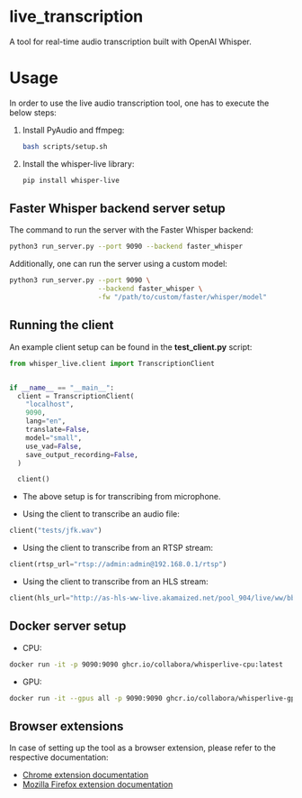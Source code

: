 # live_transcription
A tool for real-time audio transcription built with OpenAI Whisper. 

# Usage

In order to use the live audio transcription tool, one has to execute the below steps:

1. Install PyAudio and ffmpeg:
   ```bash
   bash scripts/setup.sh
   ```
   
3. Install the whisper-live library:
   ```bash
   pip install whisper-live
   ```

## Faster Whisper backend server setup 

The command to run the server with the Faster Whisper backend:
``` bash
python3 run_server.py --port 9090 --backend faster_whisper
```

Additionally, one can run the server using a custom model:
```bash 
python3 run_server.py --port 9090 \
                      --backend faster_whisper \
                      -fw "/path/to/custom/faster/whisper/model"
```

## Running the client 

An example client setup can be found in the **test_client.py** script:
```python
from whisper_live.client import TranscriptionClient


if __name__ == "__main__":
  client = TranscriptionClient(
    "localhost",
    9090,
    lang="en",
    translate=False,
    model="small",  
    use_vad=False,  
    save_output_recording=False,  
  )

  client() 
```

- The above setup is for transcribing from microphone.

- Using the client to transcribe an audio file:
```python
client("tests/jfk.wav")
```

- Using the client to transcribe from an RTSP stream:
```python
client(rtsp_url="rtsp://admin:admin@192.168.0.1/rtsp")
```

- Using the client to transcribe from an HLS stream:

```python
client(hls_url="http://as-hls-ww-live.akamaized.net/pool_904/live/ww/bbc_1xtra/bbc_1xtra.isml/bbc_1xtra-audio%3d96000.norewind.m3u8")
```

## Docker server setup

- CPU:
```bash
docker run -it -p 9090:9090 ghcr.io/collabora/whisperlive-cpu:latest
```

- GPU:
```bash
docker run -it --gpus all -p 9090:9090 ghcr.io/collabora/whisperlive-gpu:latest
```

## Browser extensions
In case of setting up the tool as a browser extension, please refer to the respective documentation:
- [Chrome extension documentation](https://github.com/dataforest-ai/live_transcription/blob/main/Audio-Transcription-Chrome/README.md)
- [Mozilla Firefox extension documentation](https://github.com/dataforest-ai/live_transcription/blob/main/Audio-Transcription-Firefox/README.md)
